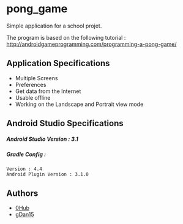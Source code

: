 # pong_game
Simple application for a school projet.

The program is based on the following tutorial : http://androidgameprogramming.com/programming-a-pong-game/
## Application Specifications
* Multiple Screens
* Preferences
* Get data from the Internet
* Usable offline
* Working on the Landscape and Portrait view mode

## Android Studio Specifications
 
  
  ##### Android Studio Version : 3.1
  ##### Gradle Config :
    Version : 4.4
    Android Plugin Version : 3.1.0
  
  

## Authors
* [0Hub](https://github.com/0Hub0/) 
* [gDan15](https://github.com/gDan15) 
